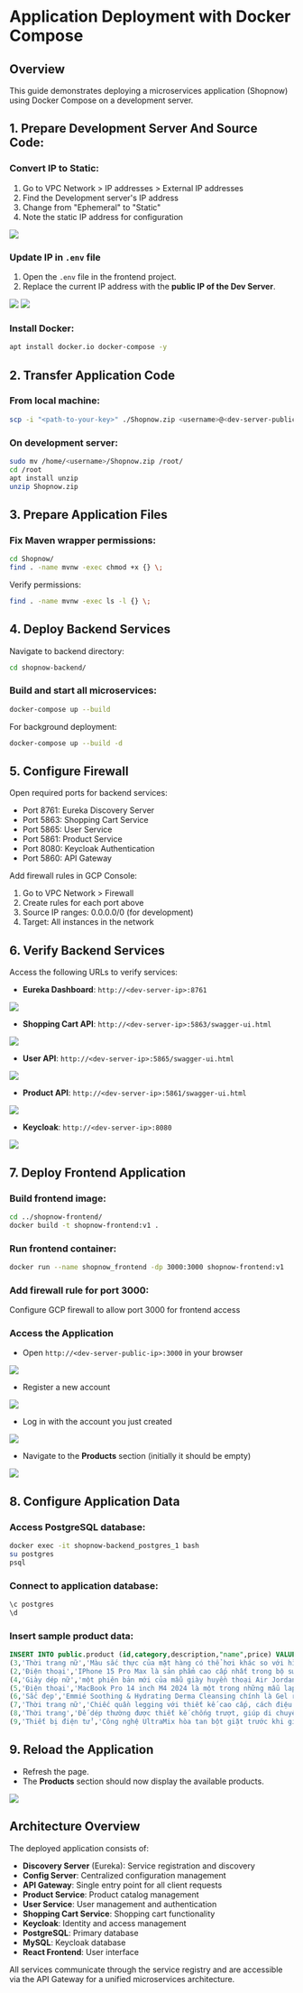 # Application Deployment with Docker Compose

## Overview

This guide demonstrates deploying a microservices application (Shopnow) using Docker Compose on a development server.

## 1. Prepare Development Server And Source Code:

### Convert IP to Static:
1. Go to VPC Network > IP addresses > External IP addresses  
2. Find the Development server's IP address
3. Change from "Ephemeral" to "Static"
4. Note the static IP address for configuration

![](screenshots/pem.png)

### Update IP in `.env` file
1. Open the `.env` file in the frontend project.  
2. Replace the current IP address with the **public IP of the Dev Server**.  

![](screenshots/pem.png)
![](screenshots/pem.png)

### Install Docker:
```bash
apt install docker.io docker-compose -y
```

## 2. Transfer Application Code

### From local machine:
```bash
scp -i "<path-to-your-key>" ./Shopnow.zip <username>@<dev-server-public-ip>:/home/<username>/
```

### On development server:
```bash
sudo mv /home/<username>/Shopnow.zip /root/
cd /root
apt install unzip
unzip Shopnow.zip
```

## 3. Prepare Application Files

### Fix Maven wrapper permissions:
```bash
cd Shopnow/
find . -name mvnw -exec chmod +x {} \;
```

Verify permissions:
```bash
find . -name mvnw -exec ls -l {} \;
```

## 4. Deploy Backend Services

Navigate to backend directory:
```bash
cd shopnow-backend/
```

### Build and start all microservices:
```bash
docker-compose up --build
```

For background deployment:
```bash
docker-compose up --build -d
```

## 5. Configure Firewall

Open required ports for backend services:
- Port 8761: Eureka Discovery Server
- Port 5863: Shopping Cart Service  
- Port 5865: User Service
- Port 5861: Product Service
- Port 8080: Keycloak Authentication
- Port 5860: API Gateway

Add firewall rules in GCP Console:
1. Go to VPC Network > Firewall
2. Create rules for each port above
3. Source IP ranges: 0.0.0.0/0 (for development)
4. Target: All instances in the network

## 6. Verify Backend Services

Access the following URLs to verify services:

- **Eureka Dashboard**: `http://<dev-server-ip>:8761`

![](screenshots/pem.png)

- **Shopping Cart API**: `http://<dev-server-ip>:5863/swagger-ui.html`

![](screenshots/pem.png)

- **User API**: `http://<dev-server-ip>:5865/swagger-ui.html`  

![](screenshots/pem.png)

- **Product API**: `http://<dev-server-ip>:5861/swagger-ui.html`

![](screenshots/pem.png)

- **Keycloak**: `http://<dev-server-ip>:8080`

![](screenshots/pem.png)

## 7. Deploy Frontend Application

### Build frontend image:
```bash
cd ../shopnow-frontend/
docker build -t shopnow-frontend:v1 .
```

### Run frontend container:
```bash
docker run --name shopnow_frontend -dp 3000:3000 shopnow-frontend:v1
```

### Add firewall rule for port 3000:
Configure GCP firewall to allow port 3000 for frontend access

### Access the Application

- Open `http://<dev-server-public-ip>:3000` in your browser

![](screenshots/image.png)

- Register a new account

![](screenshots/image.png)

- Log in with the account you just created 

![](screenshots/image.png)

- Navigate to the **Products** section (initially it should be empty)

![](screenshots/image.png)

## 8. Configure Application Data

### Access PostgreSQL database:
```bash
docker exec -it shopnow-backend_postgres_1 bash
su postgres
psql
```

### Connect to application database:
```sql
\c postgres
\d
```

### Insert sample product data:
```sql
INSERT INTO public.product (id,category,description,"name",price) VALUES
(3,'Thời trang nữ','Màu sắc thực của mặt hàng có thể hơi khác so với hình ảnh hiển thị trên trang web','Áo len ren màu hồng cardigan nữ',200000),
(2,'Điện thoại','IPhone 15 Pro Max là sản phẩm cao cấp nhất trong bộ sưu tập 15 series','Điện thoại Apple iPhone 15 Pro Max 256GB',29690000),
(4,'Giày dép nữ','một phiên bản mới của mẫu giày huyền thoại Air Jordan 1','Nike Air Jordan 1 Mid Chicago Toe Like Auth',1190000),
(5,'Điện thoại','MacBook Pro 14 inch M4 2024 là một trong những mẫu laptop cao cấp của Apple','MacBook Pro 14 inch M4 2024',40000000),
(6,'Sắc đẹp','Emmié Soothing & Hydrating Derma Cleansing chính là Gel rửa mặt B5 chuyên dụng tại SPA','Gel Rửa Mặt Emmié Soothing',280000),
(7,'Thời trang nữ','Chiếc quần legging với thiết kế cao cấp, cách điệu cạp chéo','Quần Tập Gym Nữ Cạp Chéo',299000),
(8,'Thời trang','Đế dép thường được thiết kế chống trượt, giúp di chuyển an toàn trên sàn nhà','Dép đi trong nhà siêu xinh nam nữ',387000),
(9,'Thiết bị điện tử','Công nghệ UltraMix hòa tan bột giặt trước khi giặt nâng cao hiệu quả giặt','Máy giặt Electrolux Inverter 11 kg',15690000);
```

## 9. Reload the Application

- Refresh the page.  
- The **Products** section should now display the available products.  

![](screenshots/image.png)

## Architecture Overview

The deployed application consists of:

- **Discovery Server** (Eureka): Service registration and discovery
- **Config Server**: Centralized configuration management
- **API Gateway**: Single entry point for all client requests
- **Product Service**: Product catalog management
- **User Service**: User management and authentication
- **Shopping Cart Service**: Shopping cart functionality
- **Keycloak**: Identity and access management
- **PostgreSQL**: Primary database
- **MySQL**: Keycloak database
- **React Frontend**: User interface

All services communicate through the service registry and are accessible via the API Gateway for a unified microservices architecture.